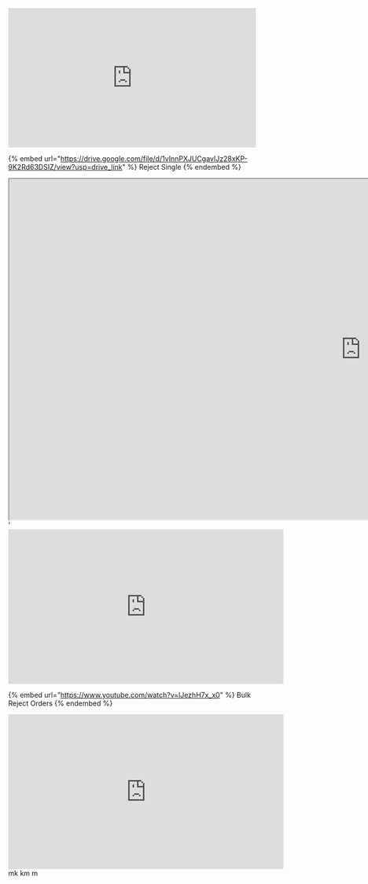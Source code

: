 <div style="position:relative;padding-bottom:56.25%;height:0;overflow:hidden;">
  <iframe src="https://geo.dailymotion.com/player.html?video=x4vuf4e"
    style="width:100%; height:100%; position:absolute; left:0px; top:0px; overflow:hidden; border:none;"
    allowfullscreen
    title="Dailymotion Video Player"
    allow="web-share">
  </iframe>
</div>


{% embed url="https://drive.google.com/file/d/1vInnPXJUCgavIJz28xKP-9K2Rd63DSIZ/view?usp=drive_link" %} Reject Single {% endembed %}
<iframe src="https://drive.google.com/file/d/1Un7T-9URKDndNbyzNh-zyIO6WxZw-YYT/preview" width="1430" height="694" allow="autoplay" allowfullscreen>Inventory Rules</iframe>
'

<iframe width="560" height="315" src="https://drive.google.com/file/d/1zGqM5HjeZBltktMe5vJIObOrznV74lvU/view?usp=drive_link" frameborder="0" allow="accelerometer; autoplay; clipboard-write; encrypted-media; gyroscope; picture-in-picture" allowfullscreen></iframe>

{% embed url="https://www.youtube.com/watch?v=lJezhH7x_x0" %} Bulk Reject Orders {% endembed %}

 <iframe width="560" height="315"
src="https://www.youtube.com/embed/MUQfKFzIOeU" 
frameborder="0" 
allow="accelerometer; autoplay; encrypted-media; gyroscope; picture-in-picture" 
allowfullscreen></iframe>
mk
km
m
